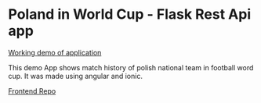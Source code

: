 # Poland in World Cup - Flask Rest Api app

[Working demo of application](http://165.22.68.55)

This demo App shows match history of polish national team in football word cup. It was made using angular and ionic.


[Frontend Repo](https://github.com/radgra/ionic-footy/)
